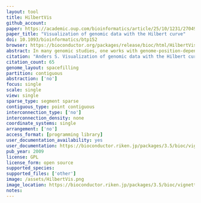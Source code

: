 ```yaml
---
layout: tool 
title: HilbertVis
github_account: 
paper: https://academic.oup.com/bioinformatics/article/25/10/1231/270493
paper_title: "Visualization of genomic data with the Hilbert curve"
doi: 10.1093/bioinformatics/btp152
browser: https://bioconductor.org/packages/release/bioc/html/HilbertVis.html
abstract: In many genomic studies, one works with genome-position-dependent data, e.g. ChIP-chip or ChIP-Seq scores. Using conventional tools, it can be difficult to get a good feel for the data, especially the distribution of features. This article argues that the so-called Hilbert curve visualization can complement genome browsers and help to get further insights into the structure of one's data. This is demonstrated with examples from different use cases. An open-source application, called HilbertVis, is presented that allows the user to produce and interactively explore such plots.
citation: "Anders S. Visualization of genomic data with the Hilbert curve. Bioinformatics. academic.oup.com; 2009;25: 1231–1235."
citation_count: 65
genome_layout: spacefilling
partition: contiguous
abstraction: ['no']
focus: single
scale: single
view: single
sparse_type: segment sparse
contiguous_type: point contiguous
interconnection_type: ['no']
interconnection_density: none
coordinate_systems: single
arrangement: ['no']
access_format: [programming library]
user_documentation_availability: yes
user_documentation: https://bioconductor.riken.jp/packages/3.5/bioc/vignettes/HilbertVis/inst/doc/HilbertVis.pdf
pub_year: 2009
license: GPL
license_form: open source
supported_species: 
supported_files: ['other']
image: /assets/HilbertVis.png
image_location: https://bioconductor.riken.jp/packages/3.5/bioc/vignettes/HilbertVis/inst/doc/HilbertVis.pdf
notes: 
---
```

